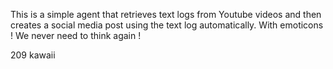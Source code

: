 This is a simple agent that retrieves text logs from Youtube videos and then creates a social media post using the text log automatically. With emoticons !
We never need to think again !

209 kawaii
